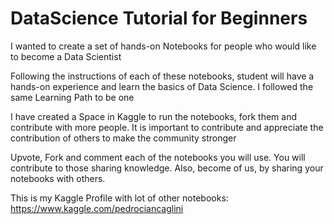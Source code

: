 # DataScience Tutorial for Beginners
I wanted to create a set of hands-on Notebooks for people who would like to become a Data Scientist

Following the instructions of each of these notebooks, student will have a hands-on experience and learn the basics of Data Science. 
I followed the same Learning Path to be one

I have created a Space in Kaggle to run the notebooks, fork them and contribute with more people. 
It is important to contribute and appreciate the contribution of others to make the community stronger

Upvote, Fork and comment each of the notebooks you will use. You will contribute to those sharing knowledge. 
Also, become of us, by sharing your notebooks with others. 

This is my Kaggle Profile with lot of other notebooks: https://www.kaggle.com/pedrociancaglini
